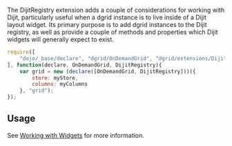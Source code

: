 The DijitRegistry extension adds a couple of considerations for working with
Dijit, particularly useful when a dgrid instance is to live inside of a Dijit
layout widget. Its primary purpose is to add dgrid instances to the Dijit
registry, as well as provide a couple of methods and properties which Dijit
widgets will generally expect to exist.

```js
require([
    "dojo/_base/declare", "dgrid/OnDemandGrid", "dgrid/extensions/DijitRegistry"
], function(declare, OnDemandGrid, DijitRegistry){
    var grid = new (declare([OnDemandGrid, DijitRegistry]))({
        store: myStore,
        columns: myColumns
    }, "grid");
});
```

## Usage

See [Working with Widgets](../../usage/Working-with-Widgets.md) for more information.